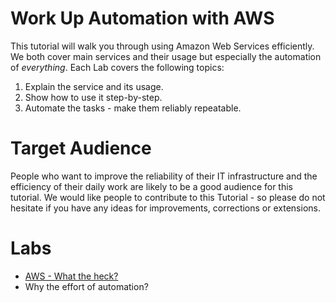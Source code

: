 # Work Up Automation with AWS 
This tutorial will walk you through using Amazon Web Services efficiently. We both cover main services and their usage but especially the automation of _everything_. Each Lab covers the following topics:  

1. Explain the service and its usage.
2. Show how to use it step-by-step.
3. Automate the tasks - make them reliably repeatable. 

# Target Audience
People who want to improve the reliability of their IT infrastructure and the efficiency of their daily work are likely to be a good audience for this tutorial. We would like people to contribute to this Tutorial - so please do not hesitate if you have any ideas for improvements, corrections or extensions.

# Labs
* [AWS - What the heck?](../blob/master/labs/aws-intro.md)
* Why the effort of automation?
